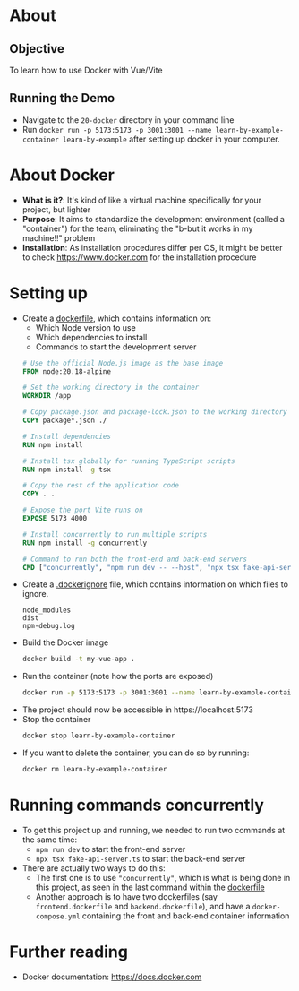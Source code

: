 # About
## Objective
To learn how to use Docker with Vue/Vite

## Running the Demo
- Navigate to the `20-docker` directory in your command line
- Run `docker run -p 5173:5173 -p 3001:3001 --name learn-by-example-container learn-by-example` after setting up docker in your computer.

# About Docker
- **What is it?**: It's kind of like a virtual machine specifically for your project, but lighter
- **Purpose**: It aims to standardize the development environment (called a "container") for the team, eliminating the "b-but it works in my machine!!" problem
- **Installation**: As installation procedures differ per OS, it might be better to check https://www.docker.com for the installation procedure

# Setting up
- Create a [dockerfile](./dockerfile), which contains information on:
  - Which Node version to use
  - Which dependencies to install
  - Commands to start the development server
  ```dockerfile
  # Use the official Node.js image as the base image
  FROM node:20.18-alpine

  # Set the working directory in the container
  WORKDIR /app

  # Copy package.json and package-lock.json to the working directory
  COPY package*.json ./

  # Install dependencies
  RUN npm install

  # Install tsx globally for running TypeScript scripts
  RUN npm install -g tsx

  # Copy the rest of the application code
  COPY . .

  # Expose the port Vite runs on
  EXPOSE 5173 4000

  # Install concurrently to run multiple scripts
  RUN npm install -g concurrently

  # Command to run both the front-end and back-end servers
  CMD ["concurrently", "npm run dev -- --host", "npx tsx fake-api-server.ts"]
  ```
- Create a [.dockerignore](./.dockerignore) file, which contains information on which files to ignore.
  ```dockerignore
  node_modules
  dist
  npm-debug.log
  ```
- Build the Docker image
  ```bash
  docker build -t my-vue-app .
  ```
- Run the container (note how the ports are exposed)
  ```bash
  docker run -p 5173:5173 -p 3001:3001 --name learn-by-example-container learn-by-example
  ```
- The project should now be accessible in https://localhost:5173
- Stop the container
  ```bash
  docker stop learn-by-example-container
  ```
- If you want to delete the container, you can do so by running:
  ```bash
  docker rm learn-by-example-container
  ```

# Running commands concurrently
- To get this project up and running, we needed to run two commands at the same time:
  - `npm run dev` to start the front-end server
  - `npx tsx fake-api-server.ts` to start the back-end server
- There are actually two ways to do this:
  - The first one is to use `"concurrently"`, which is what is being done in this project, as seen in the last command within the [dockerfile](./dockerfile)
  - Another approach is to have two dockerfiles (say `frontend.dockerfile` and `backend.dockerfile`), and have a `docker-compose.yml` containing the front and back-end container information

# Further reading
- Docker documentation: https://docs.docker.com
